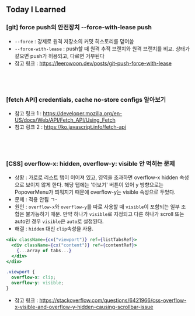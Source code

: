 ## Today I Learned

### [git] force push의 안전장치 --force-with-lease push

- `--force` : 강제로 원격 저장소의 커밋 히스토리를 덮어씀
- `--force-with-lease` : push할 때 원격 추적 브랜치와 원격 브랜치를 비교. 상태가 같으면 push가 허용되고, 다르면 거부된다
- 참고 링크 : https://leerowoon.dev/posts/git-push-force-with-lease

## <br />

### [fetch API] credentials, cache no-store configs 알아보기

- 참고 링크 1 : https://developer.mozilla.org/en-US/docs/Web/API/Fetch_API/Using_Fetch
- 참고 링크 2 : https://ko.javascript.info/fetch-api

## <br />

### [CSS] overflow-x: hidden, overflow-y: visible 안 먹히는 문제

- 상황 : 가로로 리스트 탭이 이어져 있고, 영역을 초과하면 overflow-x hidden 속성으로 보이지 않게 한다. 해당 탭에는 '더보기' 버튼이 있어 y 방향으로는 PopoverMenu가 띄워지기 때문에 overflow-y는 visible 속성으로 두었다.
- 문제 : 적용 안됨 ㄱ-
- 원인 : `overflow-x`와 `overflow-y`를 따로 사용할 때 `visible`이 포함되는 일부 조합은 불가능하기 때문. 만약 하나가 `visible`로 지정되고 다른 하나가 scroll 또는 auto인 경우 `visible`은 `auto`로 설정된다.
- 해결 : `hidden` 대신 `clip`속성을 사용.

```jsx
<div className={cx("viewport")} ref={listTabsRef}>
  <div className={cx("content")} ref={contentRef}>
    {...array of tabs...}
  </div>
</div>
```

```scss
.viewport {
  overflow-x: clip;
  overflow-y: visible;
}
```

- 참고 링크 : https://stackoverflow.com/questions/6421966/css-overflow-x-visible-and-overflow-y-hidden-causing-scrollbar-issue
